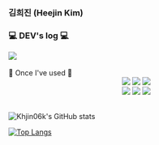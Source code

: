 ### 김희진 (Heejin Kim)
 
### 💻 DEV's log 💻

<div style="display:flex; flex-direction:row;">
    <a href="https://kcode-recording.tistory.com">
        <img src="https://img.shields.io/badge/Tistory-000000?style=for-the-badge&logo=Tistory&logoColor=white"> 
    </a>
  
</div><br>


<div align = "cneter">🔨 Once I've used 🔨 </div>
<div align="center">
	<img src="https://img.shields.io/badge/Java-007396?style=for-the-badge&logo=Java&logoColor=white"> 
    <img src="https://img.shields.io/badge/Spring Boot-6DB33F?style=for-the-badge&logo=spring boot&logoColor=white"> 
	<img src="https://img.shields.io/badge/mysql-4479A1?style=for-the-badge&logo=mysql&logoColor=white"> 
	<br>
	<img src="https://img.shields.io/badge/Amazon AWS-232F3E?style=for-the-badge&logo=amazon aws&logoColor=white"> 
   	 <img src="https://img.shields.io/badge/Amazon EC2-FF9900?style=for-the-badge&logo=amazon ec2&logoColor=white"> 
   	 <img src="https://img.shields.io/badge/Amazon RDS-527FFF?style=for-the-badge&logo=amazon rds&logoColor=white">
    <br>
	
</div>

<br>

![Khjin06k's GitHub stats](https://github-readme-stats.vercel.app/api?username=Khjin06k&show_icons=true&theme=transparent)


[![Top Langs](https://github-readme-stats.vercel.app/api/top-langs/?username=Khjin06k)](https://github.com/Khjin06k/github-readme-stats)

<!--
**Khjin06k/Khjin06k** is a ✨ _special_ ✨ repository because its `README.md` (this file) appears on your GitHub profile.

Here are some ideas to get you started:

- 🔭 I’m currently working on ...
- 🌱 I’m currently learning ...
- 👯 I’m looking to collaborate on ...
- 🤔 I’m looking for help with ...
- 💬 Ask me about ...
- 📫 How to reach me: ...
- 😄 Pronouns: ...
- ⚡ Fun fact: ...
-->
